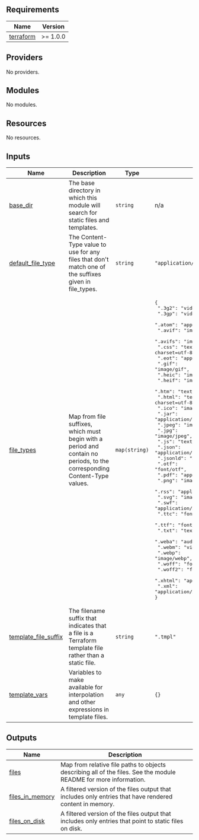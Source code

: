 <!-- BEGIN_TF_DOCS -->
## Requirements

| Name | Version |
|------|---------|
| <a name="requirement_terraform"></a> [terraform](#requirement\_terraform) | >= 1.0.0 |

## Providers

No providers.

## Modules

No modules.

## Resources

No resources.

## Inputs

| Name | Description | Type | Default | Required |
|------|-------------|------|---------|:--------:|
| <a name="input_base_dir"></a> [base\_dir](#input\_base\_dir) | The base directory in which this module will search for static files and templates. | `string` | n/a | yes |
| <a name="input_default_file_type"></a> [default\_file\_type](#input\_default\_file\_type) | The Content-Type value to use for any files that don't match one of the suffixes given in file\_types. | `string` | `"application/octet-stream"` | no |
| <a name="input_file_types"></a> [file\_types](#input\_file\_types) | Map from file suffixes, which must begin with a period and contain no periods, to the corresponding Content-Type values. | `map(string)` | <pre>{<br>  ".3g2": "video/3gpp2",<br>  ".3gp": "video/3gpp",<br>  ".atom": "application/atom+xml",<br>  ".avif": "image/avif",<br>  ".avifs": "image/avif-sequence",<br>  ".css": "text/css; charset=utf-8",<br>  ".eot": "application/vnd.ms-fontobject",<br>  ".gif": "image/gif",<br>  ".heic": "image/heic",<br>  ".heif": "image/heif",<br>  ".htm": "text/html; charset=utf-8",<br>  ".html": "text/html; charset=utf-8",<br>  ".ico": "image/vnd.microsoft.icon",<br>  ".jar": "application/java-archive",<br>  ".jpeg": "image/jpeg",<br>  ".jpg": "image/jpeg",<br>  ".js": "text/javascript",<br>  ".json": "application/json",<br>  ".jsonld": "application/ld+json",<br>  ".otf": "font/otf",<br>  ".pdf": "application/pdf",<br>  ".png": "image/png",<br>  ".rss": "application/rss+xml",<br>  ".svg": "image/svg",<br>  ".swf": "application/x-shockwave-flash",<br>  ".ttc": "font/collection",<br>  ".ttf": "font/ttf",<br>  ".txt": "text/plain; charset=utf-8",<br>  ".weba": "audio/webm",<br>  ".webm": "video/webm",<br>  ".webp": "image/webp",<br>  ".woff": "font/woff",<br>  ".woff2": "font/woff2",<br>  ".xhtml": "application/xhtml+xml",<br>  ".xml": "application/xml"<br>}</pre> | no |
| <a name="input_template_file_suffix"></a> [template\_file\_suffix](#input\_template\_file\_suffix) | The filename suffix that indicates that a file is a Terraform template file rather than a static file. | `string` | `".tmpl"` | no |
| <a name="input_template_vars"></a> [template\_vars](#input\_template\_vars) | Variables to make available for interpolation and other expressions in template files. | `any` | `{}` | no |

## Outputs

| Name | Description |
|------|-------------|
| <a name="output_files"></a> [files](#output\_files) | Map from relative file paths to objects describing all of the files. See the module README for more information. |
| <a name="output_files_in_memory"></a> [files\_in\_memory](#output\_files\_in\_memory) | A filtered version of the files output that includes only entries that have rendered content in memory. |
| <a name="output_files_on_disk"></a> [files\_on\_disk](#output\_files\_on\_disk) | A filtered version of the files output that includes only entries that point to static files on disk. |
<!-- END_TF_DOCS -->